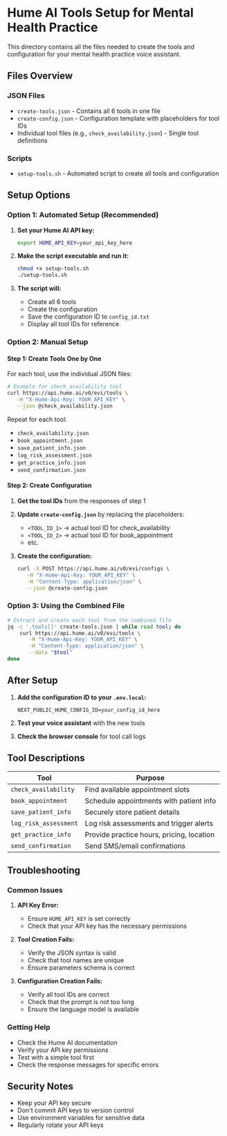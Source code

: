 # Hume AI Tools Setup for Mental Health Practice

This directory contains all the files needed to create the tools and configuration for your mental health practice voice assistant.

## Files Overview

### JSON Files
- `create-tools.json` - Contains all 6 tools in one file
- `create-config.json` - Configuration template with placeholders for tool IDs
- Individual tool files (e.g., `check_availability.json`) - Single tool definitions

### Scripts
- `setup-tools.sh` - Automated script to create all tools and configuration

## Setup Options

### Option 1: Automated Setup (Recommended)

1. **Set your Hume AI API key:**
   ```bash
   export HUME_API_KEY=your_api_key_here
   ```

2. **Make the script executable and run it:**
   ```bash
   chmod +x setup-tools.sh
   ./setup-tools.sh
   ```

3. **The script will:**
   - Create all 6 tools
   - Create the configuration
   - Save the configuration ID to `config_id.txt`
   - Display all tool IDs for reference

### Option 2: Manual Setup

#### Step 1: Create Tools One by One

For each tool, use the individual JSON files:

```bash
# Example for check_availability tool
curl https://api.hume.ai/v0/evi/tools \
   -H "X-Hume-Api-Key: YOUR_API_KEY" \
   --json @check_availability.json
```

Repeat for each tool:
- `check_availability.json`
- `book_appointment.json`
- `save_patient_info.json`
- `log_risk_assessment.json`
- `get_practice_info.json`
- `send_confirmation.json`

#### Step 2: Create Configuration

1. **Get the tool IDs** from the responses of step 1
2. **Update `create-config.json`** by replacing the placeholders:
   - `<TOOL_ID_1>` → actual tool ID for check_availability
   - `<TOOL_ID_2>` → actual tool ID for book_appointment
   - etc.

3. **Create the configuration:**
   ```bash
   curl -X POST https://api.hume.ai/v0/evi/configs \
      -H "X-Hume-Api-Key: YOUR_API_KEY" \
      -H "Content-Type: application/json" \
      --json @create-config.json
   ```

### Option 3: Using the Combined File

```bash
# Extract and create each tool from the combined file
jq -c '.tools[]' create-tools.json | while read tool; do
    curl https://api.hume.ai/v0/evi/tools \
       -H "X-Hume-Api-Key: YOUR_API_KEY" \
       -H "Content-Type: application/json" \
       --data "$tool"
done
```

## After Setup

1. **Add the configuration ID to your `.env.local`:**
   ```
   NEXT_PUBLIC_HUME_CONFIG_ID=your_config_id_here
   ```

2. **Test your voice assistant** with the new tools

3. **Check the browser console** for tool call logs

## Tool Descriptions

| Tool | Purpose |
|------|---------|
| `check_availability` | Find available appointment slots |
| `book_appointment` | Schedule appointments with patient info |
| `save_patient_info` | Securely store patient details |
| `log_risk_assessment` | Log risk assessments and trigger alerts |
| `get_practice_info` | Provide practice hours, pricing, location |
| `send_confirmation` | Send SMS/email confirmations |

## Troubleshooting

### Common Issues

1. **API Key Error:**
   - Ensure `HUME_API_KEY` is set correctly
   - Check that your API key has the necessary permissions

2. **Tool Creation Fails:**
   - Verify the JSON syntax is valid
   - Check that tool names are unique
   - Ensure parameters schema is correct

3. **Configuration Creation Fails:**
   - Verify all tool IDs are correct
   - Check that the prompt is not too long
   - Ensure the language model is available

### Getting Help

- Check the Hume AI documentation
- Verify your API key permissions
- Test with a simple tool first
- Check the response messages for specific errors

## Security Notes

- Keep your API key secure
- Don't commit API keys to version control
- Use environment variables for sensitive data
- Regularly rotate your API keys
